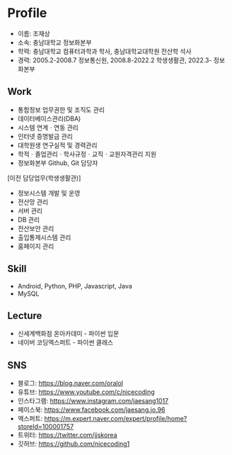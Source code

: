 # Profile

- 이름: 조재상
- 소속: 충남대학교 정보화본부
- 학력: 충남대학교 컴퓨터과학과 학사, 충남대학교대학원 전산학 석사
- 경력: 2005.2-2008.7 정보통신원, 2008.8-2022.2 학생생활관, 2022.3- 정보화본부

## Work
- 통합정보 업무권한 및 조직도 관리
- 데이터베이스관리(DBA)
- 시스템 연계ㆍ연동 관리
- 인터넷 증명발급 관리
- 대학원생 연구실적 및 경력관리
- 학적ㆍ졸업관리ㆍ학사규정ㆍ교직ㆍ교원자격관리 지원
- 정보화본부 Github, Git 담당자

[이전 담당업무(학생생활관)]
- 정보시스템 개발 및 운영
- 전산망 관리
- 서버 관리
- DB 관리
- 전산보안 관리
- 출입통제시스템 관리
- 홈페이지 관리

## Skill
- Android, Python, PHP, Javascript, Java
- MySQL

## Lecture
- 신세계백화점 온아카데미 - 파이썬 입문
- 네이버 코딩엑스퍼트 - 파이썬 클래스

## SNS
- 블로그: https://blog.naver.com/oralol
- 유튜브: https://www.youtube.com/c/nicecoding
- 인스타그램: https://www.instagram.com/jaesang1017
- 페이스북: https://www.facebook.com/jaesang.jo.96
- 엑스퍼트: https://m.expert.naver.com/expert/profile/home?storeId=100001757
- 트위터: https://twitter.com/jjskorea
- 깃허브: https://github.com/nicecoding1

